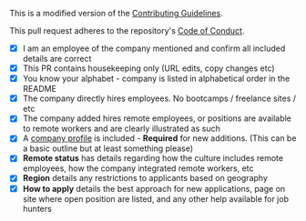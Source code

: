 This is a modified version of the [Contributing Guidelines](https://github.com/remoteintech/remote-jobs/blob/master/CONTRIBUTING.md).

This pull request adheres to the repository's [Code of Conduct](https://github.com/remoteintech/remote-jobs/blob/master/CODE_OF_CONDUCT.md).

- [x] I am an employee of the company mentioned and confirm all included details are correct
- [x] This PR contains housekeeping only (URL edits, copy changes etc)
- [x] You know your alphabet - company is listed in alphabetical order in the README
- [x] The company directly hires employees. No bootcamps / freelance sites / etc
- [x] The company added hires remote employees, or positions are available to remote workers and are clearly illustrated as such
- [x] A [company profile](https://github.com/remoteintech/remote-jobs/blob/master/company-profiles/nuna.md) is included - __Required__ for new additions. (This can be a basic outline but at least something please)
- [x] __Remote status__ has details regarding how the culture includes remote employees, how the company integrated remote workers, etc
- [x] __Region__ details any restrictions to applicants based on geography
- [x] __How to apply__ details the best approach for new applications, page on site where open position are listed, and any other help available for job hunters
